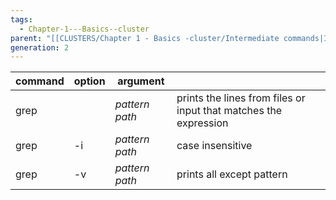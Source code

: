 ```yaml
---
tags:
  - Chapter-1---Basics--cluster
parent: "[[CLUSTERS/Chapter 1 - Basics -cluster/Intermediate commands|Intermediate commands]]"
generation: 2
---
```


| command | option | argument         |                                                                  |
| :------ | :----- | ---------------- | ---------------------------------------------------------------- |
| grep    |        | *pattern* *path* | prints the lines from files or input that matches the expression |
| grep    | -i     | *pattern* *path* | case insensitive                                                 |
| grep    | -v     | *pattern* *path* | prints all except pattern                                        |



